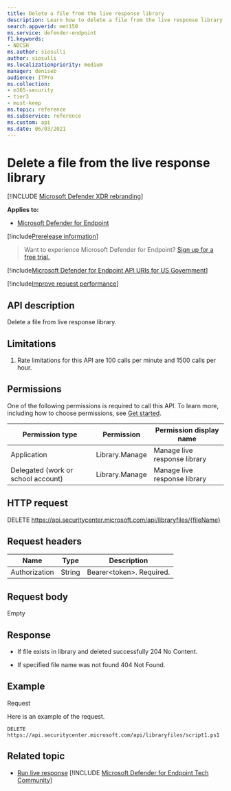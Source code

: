 ```yaml
---
title: Delete a file from the live response library
description: Learn how to delete a file from the live response library.
search.appverid: met150
ms.service: defender-endpoint
f1.keywords:
- NOCSH
ms.author: siosulli
author: siosulli
ms.localizationpriority: medium
manager: deniseb
audience: ITPro
ms.collection:
- m365-security
- tier3
- must-keep
ms.topic: reference
ms.subservice: reference
ms.custom: api
ms.date: 06/03/2021
---
```


#  Delete a file from the live response library

[!INCLUDE [Microsoft Defender XDR rebranding](../../includes/microsoft-defender.md)]

**Applies to:**
- [Microsoft Defender for Endpoint](/microsoft-365/security/defender-endpoint/microsoft-defender-endpoint)

[!include[Prerelease information](../../includes/prerelease.md)]

> Want to experience Microsoft Defender for Endpoint? [Sign up for a free trial.](https://www.microsoft.com/microsoft-365/windows/microsoft-defender-atp?ocid=docs-wdatp-exposedapis-abovefoldlink)

[!include[Microsoft Defender for Endpoint API URIs for US Government](../../includes/microsoft-defender-api-usgov.md)]

[!include[Improve request performance](../../includes/improve-request-performance.md)]

## API description

Delete a file from live response library.

## Limitations

1. Rate limitations for this API are 100 calls per minute and 1500 calls per
    hour.

## Permissions

One of the following permissions is required to call this API. To learn more,
including how to choose permissions, see [Get started](apis-intro.md).

| Permission type                    | Permission     | Permission display name        |
|------------------------------------|----------------|--------------------------------|
| Application                        | Library.Manage | Manage live response library |
| Delegated (work or school account) | Library.Manage | Manage live response library |

## HTTP request

DELETE https://api.securitycenter.microsoft.com/api/libraryfiles/{fileName}

## Request headers

| Name            | Type   | Description               |
|-----------------|--------|---------------------------|
| Authorization   | String | Bearer\<token>\. Required. |

## Request body

Empty

## Response

- If file exists in library and deleted successfully  204 No Content.

- If specified file name was not found  404 Not Found.

## Example

Request

Here is an example of the request.

```HTTP
DELETE https://api.securitycenter.microsoft.com/api/libraryfiles/script1.ps1
```

## Related topic

- [Run live response](run-live-response.md) 
[!INCLUDE [Microsoft Defender for Endpoint Tech Community](../../includes/defender-mde-techcommunity.md)]
